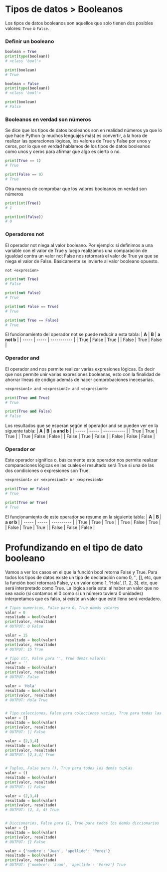 # Tipos de datos > Booleanos 

Los tipos de datos booleanos son aquellos que solo tienen dos posibles valores: `True` o `False`. 

### Definir un booleano

```python
boolean = True
print(type(boolean))
# <class 'bool'>

print(boolean)
# True

boolean = False
print(type(boolean))
# <class 'bool'>

print(boolean)
# False
```
### Booleanos en verdad son números

Se dice que los tipos de datos booleanos son en realidad números ya que lo que hace Python (y muchos lenguajes más) es convertir, a la hora de realizar las operaciones lógicas, los valores de True y False por unos y ceros, por lo que en verdad hablamos de los tipos de datos booleanos como unos y ceros para afirmar que algo es cierto o no.

```python
print(True == 1)
# True

print(False == 0)
# True
```
Otra manera de comprobar que los valores booleanos en verdad son números

```python
print(int(True))
# 1

print(int(False))
# 0
```
### Operadores not 

El operador not niega al valor booleano. Por ejemplo: si definimos a una variable con el valor de True y luego realizamos una comparación de igualdad contra un valor not False nos retornará el valor de True ya que se niega el valor de False. Básicamente se invierte al valor booleano opuesto. 

```txt
not <expresion>
```
```python
print(not True)
# False

print(not False)
# True

print(not False == True)
# True

print(not True == False)
# True
```

El funcionamiento del operador not se puede reducir a esta tabla:
| **A** | **B** | **a not b** |
| ----- | ----- | ----------- |
| True  | False | True        |
| False | True  | False       |

### Operador and

El operador and nos permite realizar varias expresiones lógicas. Es decir que nos permite unir varias expresiones booleanas, esto con la finalidad de ahorrar líneas de código además de hacer comprobaciones inecesarias. 

```txt
<expresion1> and <expresion2> and <expresionN>
```
```python
print(True and True)
# True

print(True and False)
# False
```

Los resultados que se esperan según el operador and se pueden ver en la siguente tabla:
| **A** | **B** | **a and b** |
| ----- | ----- | ----------- |
| True  | True  | True        |
| True  | False | False       |
| False | True  | False       |
| False | False | False       |


### Operador or

Este operador significa o, básicamente este operador nos permite realizar comparaciones lógicas en las cuales el resultado será True si una de las dos condiciones o expresiones son True. 

```txt
<expresion1> or <expresion2> or <expresionN>
```
```python
print(True or False)
# True

print(True or True)
# True
```

El funcionamiento de este operador se resume en la siguiente tabla:
| **A** | **B** | **a or b** |
| ----- | ----- | ---------- |
| True  | True  | True       |
| True  | False | True       |
| False | True  | True       |
| False | False | False      |


# **Profundizando en el tipo de dato booleano**

Vamos a ver los casos en el que la función bool retorna False y True. Para todos los tipos de datos existe un tipo de declaración como 0, '', [], etc, que la función bool retornará False, y un valor como 1, 'Hola', [1, 2, 3], etc, que será interpretado como True. La lógica sería esta: al haber un valor que no sea vacío (si contamos el 0 como si un número tuviera 0 unidades) interpretamos que es falso, si existe un valor que esté lleno será verdadero.

```python
# Tipos numericos, False para 0, True demás valores
valor = 0
resultado = bool(valor)
print(valor, resultado)
# OUTPUT: 0 False

valor = 15
resultado = bool(valor)
print(valor, resultado)
# OUTPUT: 15 True

# Tipo str, False para '', True demás valores
valor = ''
resultado = bool(valor)
print(valor, resultado)
# OUTPUT: False

valor = 'Hola'
resultado = bool(valor)
print(valor, resultado)
# OUTPUT: Hola True


# Tipo colecciones, False para colecciones vacias, True para todas las demás colecciones
valor = []
resultado = bool(valor)
print(valor, resultado)
# OUTPUT: [] False

valor = [2,3,4]
resultado = bool(valor)
print(valor, resultado)
# OUTPUT: [2,3,4] True


# Tuplas, False para (), True para todos los demás tuplas
valor = ()
resultado = bool(valor)
print(valor, resultado)
# OUTPUT: () False

valor = (2,3,4)
resultado = bool(valor)
print(valor, resultado)
# OUTPUT: (2, 3, 4) True


# Diccionarios, False para {}, True para todos los demás diccionarios
valor = {}
resultado = bool(valor)
print(valor, resultado)
# OUTPUT: {} False

valor = {'nombre': 'Juan', 'apellido': 'Perez'}
resultado = bool(valor)
print(valor, resultado)
# OUTPUT: {'nombre': 'Juan', 'apellido': 'Perez'} True
```
